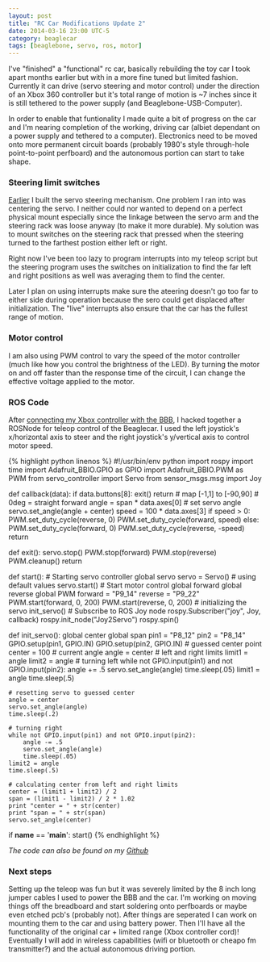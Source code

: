 ```yaml
---
layout: post
title: "RC Car Modifications Update 2"
date: 2014-03-16 23:00 UTC-5
category: beaglecar
tags: [beaglebone, servo, ros, motor]
---
```


<p class="lead">
I've "finished" a "functional" rc car, basically rebuilding the toy car I took
apart months earlier but with in a more fine tuned but limited fashion.
Currently it can drive (servo steering and motor control) under the direction of
an Xbox 360 controller but it's total range of motion is ~7 inches since it is
still tethered to the power supply (and Beaglebone-USB-Computer).
</p>

In order to enable that funtionality I made quite a bit of progress on the car
and I'm nearing completion of the working, driving car (albiet dependant on a
power supply and tethered to a computer). Electronics need to be moved onto more
permanent circuit boards (probably 1980's style through-hole point-to-point
perfboard) and the autonomous portion can start to take shape.

### Steering limit switches

[Earlier](/beaglecar/rc-mod-update-1.html) I built the servo steering mechanism.
One problem I ran into was centering the servo. I neither could nor wanted to
depend on a perfect physical mount especially since the linkage between the
servo arm and the steering rack was loose anyway (to make it more durable). My
solution was to mount switches on the steering rack that pressed when the
steering turned to the farthest postion either left or right.

Right now I've been too lazy to program interrupts into my teleop script but the
steering program uses the switches on initialization to find the far left and
right positions as well was averaging them to find the center.

Later I plan on using interrupts make sure the ateering doesn't go too far to
either side during operation because the sero could get displaced after
initialization. The "live" interrupts also ensure that the car has the fullest
range of motion.

### Motor control

I am also using PWM control to vary the speed of the motor controller (much like
how you control the brightness of the LED). By turning the motor on and off
faster than the response time of the circuit, I can change the effective
voltage applied to the motor.

### ROS Code

After [connecting my Xbox controller with the BBB](xbox-controller-ros.html), I
hacked together a ROSNode for teleop control of the Beaglecar. I used the
left joystick's x/horizontal axis to steer and the right joystick's y/vertical
axis to control motor speed.

{% highlight python linenos %}
#!/usr/bin/env python
import rospy
import time
import Adafruit_BBIO.GPIO as GPIO
import Adafruit_BBIO.PWM as PWM
from servo_controller import Servo
from sensor_msgs.msg import Joy

def callback(data):
    if data.buttons[8]:
        exit()
        return
    # map [-1,1] to [-90,90]
    # 0deg = straight forward
    angle = span * data.axes[0]
    # set servo angle
    servo.set_angle(angle + center)
    speed = 100 * data.axes[3]
    if speed > 0:
        PWM.set_duty_cycle(reverse, 0)
        PWM.set_duty_cycle(forward, speed)
    else:
        PWM.set_duty_cycle(forward, 0)
        PWM.set_duty_cycle(reverse, -speed)
    return

def exit():
    servo.stop()
    PWM.stop(forward)
    PWM.stop(reverse)
    PWM.cleanup()
    return

def start():
    # Starting servo controller
    global servo
    servo = Servo() # using default values
    servo.start()
    # Start motor control
    global forward
    global reverse
    global PWM
    forward = "P9_14"
    reverse = "P9_22"
    PWM.start(forward, 0, 200)
    PWM.start(reverse, 0, 200)
    # initializing the servo
    init_servo()
    # Subscribe to ROS Joy node
    rospy.Subscriber("joy", Joy, callback)
    rospy.init_node("Joy2Servo")
    rospy.spin()
    
def init_servo():
    global center
    global span
    pin1 = "P8_12"
    pin2 = "P8_14"
    GPIO.setup(pin1, GPIO.IN)
    GPIO.setup(pin2, GPIO.IN)
    # guessed center point
    center = 100
    # current angle
    angle = center
    # left and right limits
    limit1 = angle
    limit2 = angle
    # turning left
    while not GPIO.input(pin1) and not GPIO.input(pin2):
        angle += .5
        servo.set_angle(angle)
        time.sleep(.05)
    limit1 = angle
    time.sleep(.5)

    # resetting servo to guessed center
    angle = center
    servo.set_angle(angle)
    time.sleep(.2)

    # turning right
    while not GPIO.input(pin1) and not GPIO.input(pin2):
        angle -= .5
        servo.set_angle(angle)
        time.sleep(.05)
    limit2 = angle
    time.sleep(.5)

    # calculating center from left and right limits
    center = (limit1 + limit2) / 2
    span = (limit1 - limit2) / 2 * 1.02
    print "center = " + str(center)
    print "span = " + str(span)
    servo.set_angle(center)

if __name__ == '__main__':
    start()
{% endhighlight %}

_The code can also be found on my [Github](https://github.com/BunsenMcDubbs/beaglecar/blob/master/src/joystick-tests/teleop.py)_

### Next steps

Setting up the teleop was fun but it was severely limited by the 8 inch long
jumper cables I used to power the BBB and the car. I'm working on moving things
off the breadboard and start soldering onto perfboards or maybe even etched
pcb's (probably not). After things are seperated I can work on mounting them to
the car and using battery power. Then I'll have all the functionality of the
original car + limited range (Xbox controller cord)! Eventually I will add in
wireless capabilities (wifi or bluetooth or cheapo fm transmitter?) and the
actual autonomous driving portion.

